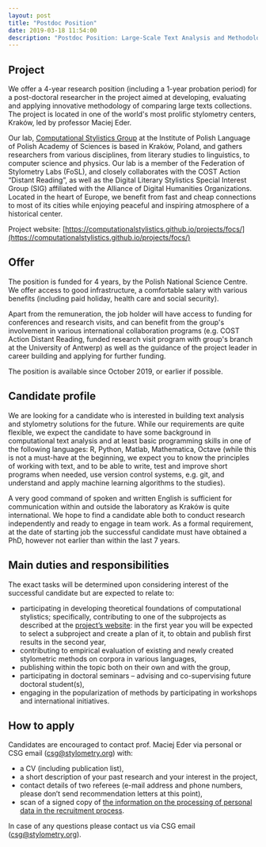 ```yaml
---
layout: post
title: "Postdoc Position"
date: 2019-03-18 11:54:00
description: "Postdoc Position: Large-Scale Text Analysis and Methodological Foundations of Computational Stylistics"
---
```




## Project

We offer a 4-year research position (including a 1-year probation period) for a post-doctoral researcher in the project aimed at developing, evaluating and applying innovative methodology of comparing large texts collections. The project is located in one of the world's most prolific stylometry centers, Kraków, led by professor Maciej Eder. 

Our lab, [Computational Stylistics Group](https://computationalstylistics.github.io/) at the Institute of Polish Language of Polish Academy of Sciences is based in Kraków, Poland, and gathers researchers from various disciplines, from literary studies to linguistics, to computer science and physics. Our lab is a member of the Federation of Stylometry Labs (FoSL), and closely collaborates with the COST Action “Distant Reading”, as well as the Digital Literary Stylistics Special Interest Group (SIG) affiliated with the Alliance of Digital Humanities Organizations. Located in the heart of Europe, we benefit from fast and cheap connections to most of its cities while enjoying peaceful and inspiring atmosphere of a historical center.

Project website: [https://computationalstylistics.github.io/projects/focs/](https://computationalstylistics.github.io/projects/focs/)



## Offer

The position is funded for 4 years, by the Polish National Science Centre. We offer access to good infrastructure, a comfortable salary with various benefits (including paid holiday, health care and social security). 

Apart from the remuneration, the job holder will have access to funding for conferences and research visits, and can benefit from the group's involvement in various international collaboration programs (e.g. COST Action Distant Reading, funded research visit program with group's branch at the University of Antwerp) as well as the guidance of the project leader in career building and applying for further funding.

The position is available since October 2019, or earlier if possible.



## Candidate profile

We are looking for a candidate who is interested in building text analysis and stylometry solutions for the future. While our requirements are quite flexible, we expect the candidate to have some background in computational text analysis and at least basic programming skills in one of the following languages: R, Python, Matlab, Mathematica, Octave (while this is not a must-have at the beginning, we expect you to know the principles of working with text, and to be able to write, test and improve short programs when needed, use version control systems, e.g. git, and understand and apply machine learning algorithms to the studies).

A very good command of spoken and written English is sufficient for communication within and outside the laboratory as Kraków is quite international. We hope to find a candidate able both to conduct research independently and ready to engage in team work.
As a formal requirement, at the date of starting job the successful candidate must have obtained a PhD, however not earlier than within the last 7 years.



## Main duties and responsibilities

The exact tasks will be determined upon considering interest of the successful candidate but are expected to relate to:

* participating in developing theoretical foundations of computational stylistics; specifically, contributing to one of the subprojects as described at the [project’s website](https://computationalstylistics.github.io/projects/focs/): in the first year you will be expected to select a subproject and create a plan of it, to obtain and publish first results in the second year,
* contributing to empirical evaluation of existing and newly created stylometric methods on corpora in various languages,
* publishing within the topic both on their own and with the group,
* participating in doctoral seminars – advising and co-supervising future doctoral student(s),
* engaging in the popularization of methods by participating in workshops and international initiatives.



## How to apply

Candidates are encouraged to contact prof. Maciej Eder via personal or CSG email (csg@stylometry.org) with:
* a CV (including publication list), 
* a short description of your past research and your interest in the project,
* contact details of two referees (e-mail address and phone numbers, please don’t send recommendation letters at this point),
* scan of a signed copy of [the information on the processing of personal data in the recruitment process](https://ijp.pan.pl/wp-content/uploads/2019/03/IJPPAN_Recruitment_RODO_EN.pdf).
  
In case of any questions please contact us via CSG email (csg@stylometry.org).

